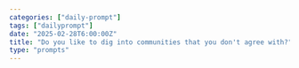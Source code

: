 ```yaml
---
categories: ["daily-prompt"]
tags: ["dailyprompt"]
date: "2025-02-28T6:00:00Z"
title: "Do you like to dig into communities that you don't agree with?"
type: "prompts"
---
```

